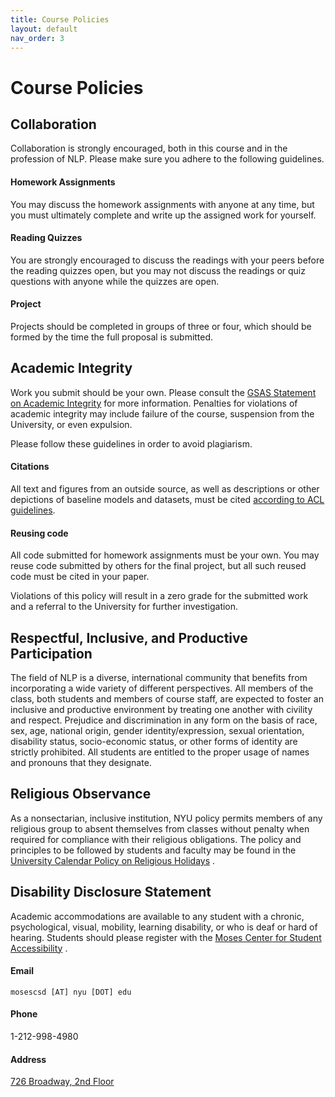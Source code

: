 ```yaml
---
title: Course Policies 
layout: default 
nav_order: 3
---
```


# Course Policies

## Collaboration

Collaboration is strongly encouraged, both in this course and in the profession of NLP. Please make sure you adhere to
the following guidelines.

#### Homework Assignments

You may discuss the homework assignments with anyone at any time, but you must ultimately complete and write up the
assigned work for yourself.

#### Reading Quizzes

You are strongly encouraged to discuss the readings with your peers before the reading quizzes open, but you may not
discuss the readings or quiz questions with anyone while the quizzes are open.

#### Project

Projects should be completed in groups of three or four, which should be formed by the time the full proposal is
submitted.

## Academic Integrity

Work you submit should be your own. Please consult the
[GSAS Statement on Academic Integrity](https://gsas.nyu.edu/about-gsas/policies-and-procedures/gsas-statement-on-academic-integrity.html)
for more information. Penalties for violations of academic integrity may include failure of the course, suspension from
the University, or even expulsion.

Please follow these guidelines in order to avoid plagiarism.

#### Citations

All text and figures from an outside source, as well as descriptions or other depictions of baseline models and
datasets, must be cited [according to ACL guidelines](https://acl-org.github.io/ACLPUB/formatting.html).

#### Reusing code

All code submitted for homework assignments must be your own. You may reuse code submitted by others for the final
project, but all such reused code must be cited in your paper.

Violations of this policy will result in a zero grade for the submitted work and a referral to the University for
further investigation.

## Respectful, Inclusive, and Productive Participation

The field of NLP is a diverse, international community that benefits from incorporating a wide variety of different
perspectives. All members of the class, both students and members of course staff, are expected to foster an 
inclusive and productive environment by treating one another with civility and respect. Prejudice and discrimination in 
any form on the basis of race, sex, age, national origin, gender identity/expression, sexual orientation, 
disability status, socio-economic status, or other forms of identity are strictly prohibited. All students are entitled 
to the proper usage of names and pronouns that they designate.


## Religious Observance

As a nonsectarian, inclusive institution, NYU policy permits members of any religious group to absent themselves from
classes without penalty when required for compliance with their religious obligations. The policy and principles to be
followed by students and faculty may be found in the
[University Calendar Policy on Religious Holidays](https://www.nyu.edu/about/policies-guidelines-compliance/policies-and-guidelines/university-calendar-policy-on-religious-holidays.html)
.

## Disability Disclosure Statement

Academic accommodations are available to any student with a chronic, psychological, visual, mobility, learning
disability, or who is deaf or hard of hearing. Students should please register with the
[Moses Center for Student Accessibility](https://www.nyu.edu/students/communities-and-groups/student-accessibility.html)
.

#### Email

`mosescsd [AT] nyu [DOT] edu`

#### Phone

1-212-998-4980

#### Address

[726 Broadway, 2nd Floor](https://goo.gl/maps/EZB95VtQvcgs3Xgq8)